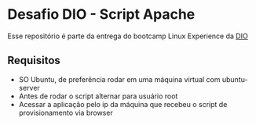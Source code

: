 # Desafio DIO - Script Apache

Esse repositório é parte da entrega do bootcamp Linux Experience da [DIO](https://web.dio.me/)

## Requisitos
- SO Ubuntu, de preferência rodar em uma máquina virtual com ubuntu-server
- Antes de rodar o script alternar para usuário root
- Acessar a aplicação pelo ip da máquina que recebeu o script de provisionamento via browser
